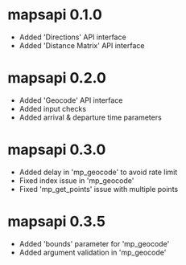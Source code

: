 # mapsapi 0.1.0

* Added 'Directions' API interface
* Added 'Distance Matrix' API interface

# mapsapi 0.2.0

* Added 'Geocode' API interface
* Added input checks
* Added arrival & departure time parameters

# mapsapi 0.3.0

* Added delay in 'mp_geocode' to avoid rate limit
* Fixed index issue in 'mp_geocode'
* Fixed 'mp_get_points' issue with multiple points

# mapsapi 0.3.5

* Added 'bounds' parameter for 'mp_geocode'
* Added argument validation in 'mp_geocode' 
